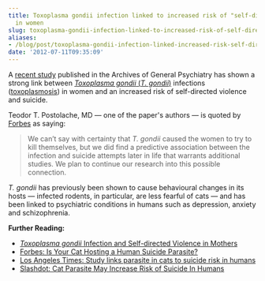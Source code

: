 ```yaml
---
title: Toxoplasma gondii infection linked to increased risk of "self-directed violence"
  in women
slug: toxoplasma-gondii-infection-linked-to-increased-risk-of-self-directed-violence-in-women
aliases:
- /blog/post/toxoplasma-gondii-infection-linked-increased-risk-self-directed-violence-women
date: '2012-07-11T09:35:09'
---
```


A [recent study](http://archpsyc.jamanetwork.com/article.aspx?articleid=1206779 "Toxoplasma gondii Infection and Self-directed Violence in Mothers") published in the Archives of General Psychiatry has shown a strong link between [*Toxoplasma gondii* (*T. gondii*)](http://en.wikipedia.org/wiki/Toxoplasma_gondii) infections ([toxoplasmosis](http://en.wikipedia.org/wiki/Toxoplasmosis)) in women and an increased risk of self-directed violence and suicide.

<!--more-->

Teodor T. Postolache, MD &mdash; one of the paper's authors &mdash; is quoted by [Forbes](http://www.forbes.com/sites/daviddisalvo/2012/07/05/is-your-cat-hosting-a-human-suicide-parasite/ "Is Your Cat Hosting a Human Suicide Parasite?") as saying:
> We can’t say with certainty that *T. gondii* caused the women to try to kill themselves, but we did find a predictive association between the infection and suicide attempts later in life that warrants additional studies. We plan to continue our research into this possible connection.

*T. gondii* has previously been shown to cause behavioural changes in its hosts &mdash; infected rodents, in particular, are less fearful of cats &mdash; and has been linked to psychiatric conditions in humans such as depression, anxiety and schizophrenia.

**Further Reading:**

* [*Toxoplasma gondii* Infection and Self-directed Violence in Mothers](http://archpsyc.jamanetwork.com/article.aspx?articleid=1206779)
* [Forbes: Is Your Cat Hosting a Human Suicide Parasite?](http://www.forbes.com/sites/daviddisalvo/2012/07/05/is-your-cat-hosting-a-human-suicide-parasite/)
* [Los Angeles Times: Study links parasite in cats to suicide risk in humans](http://www.latimes.com/news/science/la-sci-parasite-suicide-risk-20120707,0,6408832.story)
* [Slashdot: Cat Parasite May Increase Risk of Suicide In Humans](http://science.slashdot.org/story/12/07/08/215246/cat-parasite-may-increase-risk-of-suicide-in-humans)
